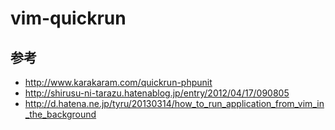 ﻿# vim-quickrun

## 参考

- http://www.karakaram.com/quickrun-phpunit
- http://shirusu-ni-tarazu.hatenablog.jp/entry/2012/04/17/090805
- http://d.hatena.ne.jp/tyru/20130314/how_to_run_application_from_vim_in_the_background
